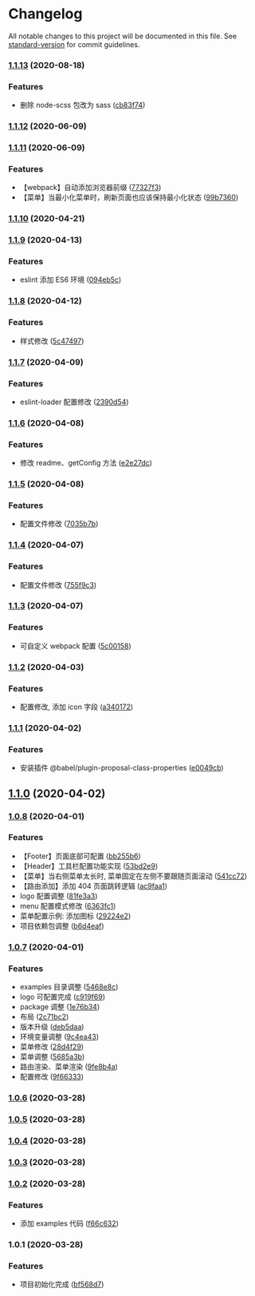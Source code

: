 # Changelog

All notable changes to this project will be documented in this file. See [standard-version](https://github.com/conventional-changelog/standard-version) for commit guidelines.

### [1.1.13](https://github.com/qianyin925/qy-create-react/compare/v1.1.12...v1.1.13) (2020-08-18)


### Features

* 删除 node-scss 包改为 sass ([cb83f74](https://github.com/qianyin925/qy-create-react/commit/cb83f7459ba70c1c87800e52fb1607bf3550d42a))

### [1.1.12](https://github.com/qianyin925/qy-create-react/compare/v1.1.11...v1.1.12) (2020-06-09)

### [1.1.11](https://github.com/qianyin925/qy-create-react/compare/v1.1.10...v1.1.11) (2020-06-09)


### Features

* 【webpack】自动添加浏览器前缀 ([77327f3](https://github.com/qianyin925/qy-create-react/commit/77327f30c55d761cacfe9dcfe0d1298a5921fa90))
* 【菜单】当最小化菜单时，刷新页面也应该保持最小化状态 ([99b7360](https://github.com/qianyin925/qy-create-react/commit/99b7360d527df734fb3bc5a1c8fe13ea71fe5b9d))

### [1.1.10](https://github.com/qianyin925/qy-create-react/compare/v1.1.9...v1.1.10) (2020-04-21)

### [1.1.9](https://github.com/qianyin925/qy-create-react/compare/v1.1.8...v1.1.9) (2020-04-13)


### Features

* eslint 添加 ES6 环境 ([094eb5c](https://github.com/qianyin925/qy-create-react/commit/094eb5c3051f68370572dc58ec1e942fb062b3bf))

### [1.1.8](https://github.com/qianyin925/qy-create-react/compare/v1.1.7...v1.1.8) (2020-04-12)


### Features

* 样式修改 ([5c47497](https://github.com/qianyin925/qy-create-react/commit/5c474974ba526b28c8e656b5dc8e0b0d58fba51e))

### [1.1.7](https://github.com/qianyin925/qy-create-react/compare/v1.1.6...v1.1.7) (2020-04-09)


### Features

* eslint-loader 配置修改 ([2390d54](https://github.com/qianyin925/qy-create-react/commit/2390d546569dcb89f8a8ba22fa2836fee69d8c3f))

### [1.1.6](https://github.com/qianyin925/qy-create-react/compare/v1.1.5...v1.1.6) (2020-04-08)


### Features

* 修改 readme、getConfig 方法 ([e2e27dc](https://github.com/qianyin925/qy-create-react/commit/e2e27dc5a136e434e374e054bfac8fda77632c17))

### [1.1.5](https://github.com/qianyin925/qy-create-react/compare/v1.1.4...v1.1.5) (2020-04-08)


### Features

* 配置文件修改 ([7035b7b](https://github.com/qianyin925/qy-create-react/commit/7035b7bf3dc787642b6215807b018d6a2f4d5fd4))

### [1.1.4](https://github.com/qianyin925/qy-create-react/compare/v1.1.3...v1.1.4) (2020-04-07)


### Features

* 配置文件修改 ([755f9c3](https://github.com/qianyin925/qy-create-react/commit/755f9c3c329821b5e8c2e148c6b842369adf4d3b))

### [1.1.3](https://github.com/qianyin925/qy-create-react/compare/v1.1.2...v1.1.3) (2020-04-07)


### Features

* 可自定义 webpack 配置 ([5c00158](https://github.com/qianyin925/qy-create-react/commit/5c00158e7e818ce7c9cce685d4dce4fd8783a817))

### [1.1.2](https://github.com/qianyin925/qy-create-react/compare/v1.1.1...v1.1.2) (2020-04-03)


### Features

* 配置修改, 添加 icon 字段 ([a340172](https://github.com/qianyin925/qy-create-react/commit/a340172405c21811c2ad6b35fe9df0b08b15fdc2))

### [1.1.1](https://github.com/qianyin925/qy-create-react/compare/v1.1.0...v1.1.1) (2020-04-02)


### Features

* 安装插件 @babel/plugin-proposal-class-properties ([e0049cb](https://github.com/qianyin925/qy-create-react/commit/e0049cb7d05594a2d6a7178fa51e3ebbb0a857dd))

## [1.1.0](https://github.com/qianyin925/qy-create-react/compare/v1.0.8...v1.1.0) (2020-04-02)

### [1.0.8](https://github.com/qianyin925/qy-create-react/compare/v1.0.7...v1.0.8) (2020-04-01)


### Features

* 【Footer】页面底部可配置 ([bb255b6](https://github.com/qianyin925/qy-create-react/commit/bb255b6b59e539f7eb2ab8c7da680df2f975eb6e))
* 【Header】工具栏配置功能实现 ([53bd2e9](https://github.com/qianyin925/qy-create-react/commit/53bd2e9f730d372623d7ec7a7d85e43c8216fa2f))
* 【菜单】当右侧菜单太长时, 菜单固定在左侧不要跟随页面滚动 ([541cc72](https://github.com/qianyin925/qy-create-react/commit/541cc724163570c4b3ea57c8253883cd87964afb))
* 【路由添加】添加 404 页面跳转逻辑 ([ac9faa1](https://github.com/qianyin925/qy-create-react/commit/ac9faa184096b87ab9d0cfd3b9347ac067756949))
* logo 配置调整 ([81fe3a3](https://github.com/qianyin925/qy-create-react/commit/81fe3a38f10c3a10b4e2d4d134744680206806e9))
* menu 配置模式修改 ([6363fc1](https://github.com/qianyin925/qy-create-react/commit/6363fc1dd93321409eadb114620c3c6da08f4266))
* 菜单配置示例: 添加图标 ([29224e2](https://github.com/qianyin925/qy-create-react/commit/29224e2fe24b90744aedbf3bc1a93efbfafb7217))
* 项目依赖包调整 ([b6d4eaf](https://github.com/qianyin925/qy-create-react/commit/b6d4eaffc4b7bb83551cf6074d254ebc409c90cd))

### [1.0.7](https://github.com/qianyin925/qy-create-react/compare/v1.0.6...v1.0.7) (2020-04-01)


### Features

* examples 目录调整 ([5468e8c](https://github.com/qianyin925/qy-create-react/commit/5468e8c4b5a6820fadaf34f03e327f07e0f3c5e6))
* logo 可配置完成 ([c919f69](https://github.com/qianyin925/qy-create-react/commit/c919f694d2628bb681e72200962ad470fa4241dd))
* package 调整 ([1e76b34](https://github.com/qianyin925/qy-create-react/commit/1e76b34ef447be790c0d0caed159ea567a60da70))
* 布局 ([2c71bc2](https://github.com/qianyin925/qy-create-react/commit/2c71bc2a2cef4da417ecb5bb02f8f9139a6695e9))
* 版本升级 ([deb5daa](https://github.com/qianyin925/qy-create-react/commit/deb5daa96a35f307ba12754d0d8959f8091f347f))
* 环境变量调整 ([9c4ea43](https://github.com/qianyin925/qy-create-react/commit/9c4ea43714ffe754217d4716474b0fc2d93ccf82))
* 菜单修改 ([28d4f29](https://github.com/qianyin925/qy-create-react/commit/28d4f29b2045d52ef238f270460fc2e6bb33a49b))
* 菜单调整 ([5685a3b](https://github.com/qianyin925/qy-create-react/commit/5685a3b13d2ba8fea521be889d02579764b3ac0e))
* 路由渲染、菜单渲染 ([9fe8b4a](https://github.com/qianyin925/qy-create-react/commit/9fe8b4a05a20f22c5c45a0376e4f088fba167647))
* 配置修改 ([9f66333](https://github.com/qianyin925/qy-create-react/commit/9f663337dbe805a411b33bf7332168c9a9f5a418))

### [1.0.6](https://github.com/qianyin925/qy-create-react/compare/v1.0.5...v1.0.6) (2020-03-28)

### [1.0.5](https://github.com/qianyin925/qy-create-react/compare/v1.0.4...v1.0.5) (2020-03-28)

### [1.0.4](https://github.com/qianyin925/qy-create-react/compare/v1.0.3...v1.0.4) (2020-03-28)

### [1.0.3](https://github.com/qianyin925/qy-create-react/compare/v1.0.2...v1.0.3) (2020-03-28)

### [1.0.2](https://github.com/qianyin925/qy-create-react/compare/v1.0.1...v1.0.2) (2020-03-28)


### Features

* 添加 examples 代码 ([f66c632](https://github.com/qianyin925/qy-create-react/commit/f66c632db8627c1d84c479c74e9afb2413dbd15f))

### 1.0.1 (2020-03-28)


### Features

* 项目初始化完成 ([bf568d7](https://github.com/qianyin925/qy-create-react/commit/bf568d7e556925dfe1a61717c615207fc8d7d12a))
